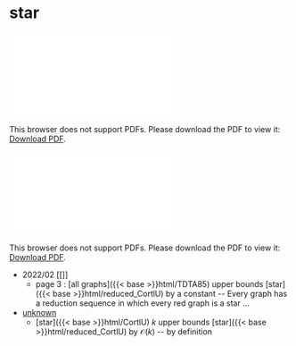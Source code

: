# star




<object data="../local_reduced_CortlU.pdf" type="application/pdf" width="100%" height="480px"><embed src="../local_reduced_CortlU.pdf"><p>This browser does not support PDFs. Please download the PDF to view it: <a href="../local_reduced_CortlU.pdf">Download PDF</a>.</p></embed></object>


<object data="../inclusions_reduced_CortlU.pdf" type="application/pdf" width="100%" height="480px"><embed src="../inclusions_reduced_CortlU.pdf"><p>This browser does not support PDFs. Please download the PDF to view it: <a href="../inclusions_reduced_CortlU.pdf">Download PDF</a>.</p></embed></object>

* 2022/02 [[]]
    * page 3 : [all graphs]({{< base >}}html/TDTA85) upper bounds [star]({{< base >}}html/reduced_CortlU) by a constant -- Every graph has a reduction sequence in which every red graph is a star ...
*  [unknown](#)
    * [star]({{< base >}}html/CortlU) $k$ upper bounds [star]({{< base >}}html/reduced_CortlU) by $\mathcal O(k)$ -- by definition